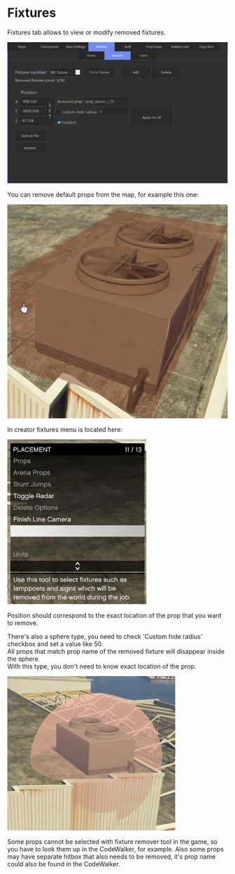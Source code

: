 # Fixtures

Fixtures tab allows to view or modify removed fixtures.

![Img1](/assets/images/addons/img01.png)

You can remove default props from the map, for example this one:

![Img2](/assets/images/addons/img02.png)

In creator fixtures menu is located here:

![Img3](/assets/images/addons/img03.png)

Position should correspond to the exact location of the prop that you want to remove.

There's also a sphere type, you need to check 'Custom hide radius' checkbox and set a value like 50.<br>
All props that match prop name of the removed fixture will disappear inside the sphere.<br>
With this type, you don't need to know exact location of the prop.

![Img4](/assets/images/addons/img04.png)

Some props cannot be selected with fixture remover tool in the game, so you have to look them up in the CodeWalker, for example.
Also some props may have separate hitbox that also needs to be removed, it's prop name could also be found in the CodeWalker.